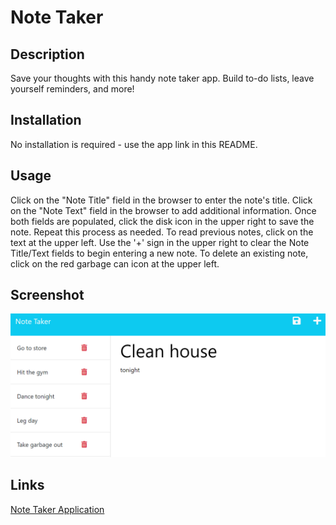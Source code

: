 # Note Taker 

  ## Description

  Save your thoughts with this handy note taker app. Build to-do lists, leave yourself reminders, and more!

  ## Installation

  No installation is required - use the app link in this README.

  ## Usage

  Click on the "Note Title" field in the browser to enter the note's title. Click on the "Note Text" field in the browser to add additional information. Once both fields are populated, click the disk icon in the upper right to save the note. Repeat this process as needed. To read previous notes, click on the text at the upper left. Use the '+' sign in the upper right to clear the Note Title/Text fields to begin entering a new note. To delete an existing note, click on the red garbage can icon at the upper left.

  ## Screenshot

  ![Note Taker Screenshot](./assets/images/Note%20Taker%20Screenshot.png)

  ## Links

  [Note Taker Application](https://osorkon-note-taker-909291903846.herokuapp.com/)

  
